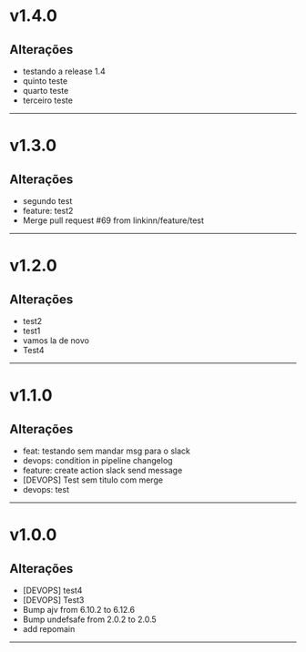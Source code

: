# v1.4.0

## Alterações
- testando a release 1.4
- quinto teste
- quarto teste
- terceiro teste
---

# v1.3.0

## Alterações
- segundo test
- feature: test2
- Merge pull request #69 from linkinn/feature/test
---


# v1.2.0

## Alterações
- test2
- test1
- vamos la de novo
- Test4
---

# v1.1.0

## Alterações
- feat: testando sem mandar msg para o slack
- devops: condition in pipeline changelog
- feature: create action slack send message
- [DEVOPS] Test sem titulo com merge
- devops: test
---

# v1.0.0

## Alterações
- [DEVOPS] test4
- [DEVOPS] Test3
- Bump ajv from 6.10.2 to 6.12.6
- Bump undefsafe from 2.0.2 to 2.0.5
- add repomain
---
